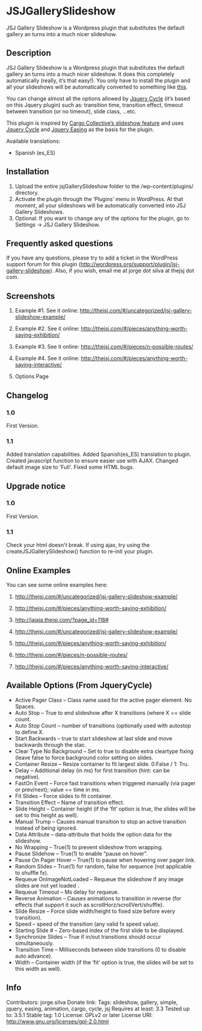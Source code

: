 # JSJGallerySlideshow

JSJ Gallery Slideshow is a  Wordpress plugin that substitutes the default gallery an turns into a much nicer slideshow. 

## Description

JSJ Gallery Slideshow is a Wordpress plugin that substitutes the default gallery an turns into a much nicer slideshow. It does this completely automatically (really, it’s that easy!). You only have to install the plugin and all your slideshows will be automatically converted to something like [this](http://thejsj.com/#/uncategorized/jsj-%C2%B7-gallery-slideshow-example/).

You can change almost all the options allowed by [Jquery Cycle](http://jquery.malsup.com/cycle/options.html) (it’s based on this Jquery plugin) such as: transition time, transition effect, timeout between transition (or no timeout), slide class, …etc.

This plugin is inspired by [Cargo Collective’s slideshow feature](http://cargocollective.com/slideshow) and uses [Jquery Cycle](http://jquery.malsup.com/cycle/) and [Jquery Easing](http://gsgd.co.uk/sandbox/jquery/easing/) as the basis for the plugin.

Available translations:

- Spanish (es_ES)

## Installation

1. Upload the entire jsjGallerySlideshow folder to the /wp-content/plugins/ directory.
2. Activate the plugin through the ‘Plugins’ menu in WordPress. At that moment, all your slideshows will be automatically converted into JSJ Gallery Slideshows.
3. Optional: If you want to change any of the options for the plugin, go to Settings -> JSJ Gallery Slideshow.

## Frequently asked questions

If you have any questions, please try to add a ticket in the WordPress support forum for this plugin (http://wordpress.org/support/plugin/jsj-gallery-slideshow). Also, if you wish, email me at jorge dot silva at thejsj dot com.

## Screenshots

1. Example #1. See it online: <http://thejsj.com/#/uncategorized/jsj-gallery-slideshow-example/>

2. Example #2. See it online: <http://thejsj.com/#/pieces/anything-worth-saying-exhibition/>

3. Example #3. See it online: <http://thejsj.com/#/pieces/n-possible-routes/>

4. Example #4. See it online: <http://thejsj.com/#/pieces/anything-worth-saying-interactive/>

5. Options Page

## Changelog

### 1.0 
First Version. 

### 1.1 
Added translation capabilities.
Added Spanish(es_ES) translation to plugin.
Created javascript function to ensure easier use with AJAX.
Changed default image size to 'Full'.
Fixed some HTML bugs.

## Upgrade notice 

### 1.0
First Version. 

### 1.1 
Check your html doesn't break. 
If using ajax, try using the createJSJGallerySlideshow() function to re-init your plugin. 

## Online Examples

You can see some online examples here:

1. <http://thejsj.com/#/uncategorized/jsj-gallery-slideshow-example/>

1. <http://thejsj.com/#/pieces/anything-worth-saying-exhibition/>

1. <http://jajaja.thejsj.com/?page_id=118#>

1. <http://thejsj.com/#/uncategorized/jsj-gallery-slideshow-example/>

1. <http://thejsj.com/#/pieces/anything-worth-saying-exhibition/>

1. <http://thejsj.com/#/pieces/n-possible-routes/>

1. <http://thejsj.com/#/pieces/anything-worth-saying-interactive/>

## Available Options (From JqueryCycle)

* Active Pager Class – Class name used for the active pager element. No Spaces.
* Auto Stop – True to end slideshow after X transitions (where X == slide count.
* Auto Stop Count – number of transitions (optionally used with autostop to define X.
* Start Backwards – true to start slideshow at last slide and move backwards through the stac.
* Clear Type No Background – Set to true to disable extra cleartype fixing (leave false to force background color setting on slides.
* Container Resize – Resize container to fit largest slide. 0:False / 1: Tru.
* Delay – Additional delay (in ms) for first transition (hint: can be negative).
* FastOn Event – Force fast transitions when triggered manually (via pager or prev/next); value == time in ms.
* Fit Slides – Force slides to fit container.
* Transition Effect – Name of transition effect.
* Slide Height – Container height (if the ‘fit’ option is true, the slides will be set to this height as well).
* Manual Trump – Causes manual transition to stop an active transition instead of being ignored.
* Data Attribute – data-attribute that holds the option data for the slideshow.
* No Wrapping – True(1) to prevent slideshow from wrapping.
* Pause Slidehow – True(1) to enable “pause on hover”.
* Pause On Pager Hover – True(1) to pause when hovering over pager link.
* Random Slides – True(1) for random, false for sequence (not applicable to shuffle fx).
* Requeue OnImageNotLoaded – Requeue the slideshow if any image slides are not yet loaded .
* Requeue Timeout – Ms delay for requeue.
* Reverse Animation – Causes animations to transition in reverse (for effects that support it such as scrollHorz/scrollVert/shuffle).
* Slide Resize – Force slide width/height to fixed size before every transition).
* Speed – speed of the transition (any valid fx speed value).
* Starting Slide # – Zero-based index of the first slide to be displayed.
* Synchronize Slides – True if in/out transitions should occur simultaneously.
* Transition Time – Milliseconds between slide transitions (0 to disable auto advance).
* Width – Container width (if the ‘fit’ option is true, the slides will be set to this width as well).

## Info
Contributors: jorge.silva
Donate link: 
Tags: slideshow, gallery, simple, jquery, easing, animation, cargo, cycle, jsj
Requires at least: 3.3
Tested up to: 3.5.1
Stable tag: 1.0
License: GPLv2 or later
License URI: http://www.gnu.org/licenses/gpl-2.0.html